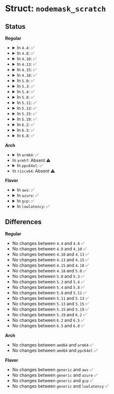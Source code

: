 # Struct: <code>nodemask_scratch</code>

## Status
<b>Regular</b>
<ul>
<li>
<details>
<summary>In <code>4.4</code>: ✅</summary>

```c
struct nodemask_scratch {
    nodemask_t mask1;
    nodemask_t mask2;
};
```
</details>
</li>
<li>
<details>
<summary>In <code>4.8</code>: ✅</summary>

```c
struct nodemask_scratch {
    nodemask_t mask1;
    nodemask_t mask2;
};
```
</details>
</li>
<li>
<details>
<summary>In <code>4.10</code>: ✅</summary>

```c
struct nodemask_scratch {
    nodemask_t mask1;
    nodemask_t mask2;
};
```
</details>
</li>
<li>
<details>
<summary>In <code>4.13</code>: ✅</summary>

```c
struct nodemask_scratch {
    nodemask_t mask1;
    nodemask_t mask2;
};
```
</details>
</li>
<li>
<details>
<summary>In <code>4.15</code>: ✅</summary>

```c
struct nodemask_scratch {
    nodemask_t mask1;
    nodemask_t mask2;
};
```
</details>
</li>
<li>
<details>
<summary>In <code>4.18</code>: ✅</summary>

```c
struct nodemask_scratch {
    nodemask_t mask1;
    nodemask_t mask2;
};
```
</details>
</li>
<li>
<details>
<summary>In <code>5.0</code>: ✅</summary>

```c
struct nodemask_scratch {
    nodemask_t mask1;
    nodemask_t mask2;
};
```
</details>
</li>
<li>
<details>
<summary>In <code>5.3</code>: ✅</summary>

```c
struct nodemask_scratch {
    nodemask_t mask1;
    nodemask_t mask2;
};
```
</details>
</li>
<li>
<details>
<summary>In <code>5.4</code>: ✅</summary>

```c
struct nodemask_scratch {
    nodemask_t mask1;
    nodemask_t mask2;
};
```
</details>
</li>
<li>
<details>
<summary>In <code>5.8</code>: ✅</summary>

```c
struct nodemask_scratch {
    nodemask_t mask1;
    nodemask_t mask2;
};
```
</details>
</li>
<li>
<details>
<summary>In <code>5.11</code>: ✅</summary>

```c
struct nodemask_scratch {
    nodemask_t mask1;
    nodemask_t mask2;
};
```
</details>
</li>
<li>
<details>
<summary>In <code>5.13</code>: ✅</summary>

```c
struct nodemask_scratch {
    nodemask_t mask1;
    nodemask_t mask2;
};
```
</details>
</li>
<li>
<details>
<summary>In <code>5.15</code>: ✅</summary>

```c
struct nodemask_scratch {
    nodemask_t mask1;
    nodemask_t mask2;
};
```
</details>
</li>
<li>
<details>
<summary>In <code>5.19</code>: ✅</summary>

```c
struct nodemask_scratch {
    nodemask_t mask1;
    nodemask_t mask2;
};
```
</details>
</li>
<li>
<details>
<summary>In <code>6.2</code>: ✅</summary>

```c
struct nodemask_scratch {
    nodemask_t mask1;
    nodemask_t mask2;
};
```
</details>
</li>
<li>
<details>
<summary>In <code>6.5</code>: ✅</summary>

```c
struct nodemask_scratch {
    nodemask_t mask1;
    nodemask_t mask2;
};
```
</details>
</li>
<li>
<details>
<summary>In <code>6.8</code>: ✅</summary>

```c
struct nodemask_scratch {
    nodemask_t mask1;
    nodemask_t mask2;
};
```
</details>
</li>
</ul>
<b>Arch</b>
<ul>
<li>
<details>
<summary>In <code>arm64</code>: ✅</summary>

```c
struct nodemask_scratch {
    nodemask_t mask1;
    nodemask_t mask2;
};
```
</details>
</li>
<li>
In <code>armhf</code>: Absent ⚠️
</li>
<li>
<details>
<summary>In <code>ppc64el</code>: ✅</summary>

```c
struct nodemask_scratch {
    nodemask_t mask1;
    nodemask_t mask2;
};
```
</details>
</li>
<li>
In <code>riscv64</code>: Absent ⚠️
</li>
</ul>
<b>Flavor</b>
<ul>
<li>
<details>
<summary>In <code>aws</code>: ✅</summary>

```c
struct nodemask_scratch {
    nodemask_t mask1;
    nodemask_t mask2;
};
```
</details>
</li>
<li>
<details>
<summary>In <code>azure</code>: ✅</summary>

```c
struct nodemask_scratch {
    nodemask_t mask1;
    nodemask_t mask2;
};
```
</details>
</li>
<li>
<details>
<summary>In <code>gcp</code>: ✅</summary>

```c
struct nodemask_scratch {
    nodemask_t mask1;
    nodemask_t mask2;
};
```
</details>
</li>
<li>
<details>
<summary>In <code>lowlatency</code>: ✅</summary>

```c
struct nodemask_scratch {
    nodemask_t mask1;
    nodemask_t mask2;
};
```
</details>
</li>
</ul>

## Differences
<b>Regular</b>
<ul>
<li>
No changes between <code>4.4</code> and <code>4.8</code> ✅
</li>
<li>
No changes between <code>4.8</code> and <code>4.10</code> ✅
</li>
<li>
No changes between <code>4.10</code> and <code>4.13</code> ✅
</li>
<li>
No changes between <code>4.13</code> and <code>4.15</code> ✅
</li>
<li>
No changes between <code>4.15</code> and <code>4.18</code> ✅
</li>
<li>
No changes between <code>4.18</code> and <code>5.0</code> ✅
</li>
<li>
No changes between <code>5.0</code> and <code>5.3</code> ✅
</li>
<li>
No changes between <code>5.3</code> and <code>5.4</code> ✅
</li>
<li>
No changes between <code>5.4</code> and <code>5.8</code> ✅
</li>
<li>
No changes between <code>5.8</code> and <code>5.11</code> ✅
</li>
<li>
No changes between <code>5.11</code> and <code>5.13</code> ✅
</li>
<li>
No changes between <code>5.13</code> and <code>5.15</code> ✅
</li>
<li>
No changes between <code>5.15</code> and <code>5.19</code> ✅
</li>
<li>
No changes between <code>5.19</code> and <code>6.2</code> ✅
</li>
<li>
No changes between <code>6.2</code> and <code>6.5</code> ✅
</li>
<li>
No changes between <code>6.5</code> and <code>6.8</code> ✅
</li>
</ul>
<b>Arch</b>
<ul>
<li>
No changes between <code>amd64</code> and <code>arm64</code> ✅
</li>
<li>
No changes between <code>amd64</code> and <code>ppc64el</code> ✅
</li>
</ul>
<b>Flavor</b>
<ul>
<li>
No changes between <code>generic</code> and <code>aws</code> ✅
</li>
<li>
No changes between <code>generic</code> and <code>azure</code> ✅
</li>
<li>
No changes between <code>generic</code> and <code>gcp</code> ✅
</li>
<li>
No changes between <code>generic</code> and <code>lowlatency</code> ✅
</li>
</ul>
